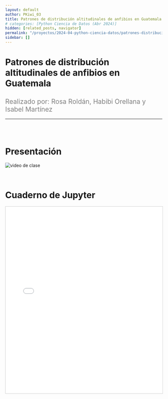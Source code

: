```yaml
---
layout: default
author: PKiwi_03
title: Patrones de distribución altitudinales de anfibios en Guatemala
# categories: [Python Ciencia de Datos (Abr 2024)]
hidden: [related_posts, navigator]
permalink: "/proyectos/2024-04-python-ciencia-datos/patrones-distribucion-anfibios-guatemala.html"
sidebar: []
---
```


# Patrones de distribución altitudinales de anfibios en Guatemala
<h2 style="color: gray; font-weight: normal;">
Realizado por:  Rosa Roldán, Habibi Orellana y  Isabel Martínez 
</h2>

---

<br><br>

# Presentación

![video de clase](https://youtu.be/9pKW3ZAcG9k?si=erPrJxZV5eH9iXGV)

<br>

# Cuaderno de Jupyter

<iframe 
    src="/assets/html/rosa_roldan.html" 
    width="100%" 
    height="600" 
    style="border: 1px solid #ccc;"
></iframe>